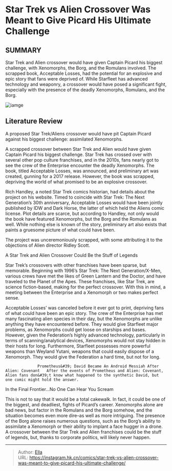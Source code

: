 # Star Trek vs Alien Crossover Was Meant to Give Picard His Ultimate Challenge


## SUMMARY 



  Star Trek and Alien crossover would have given Captain Picard his biggest challenge, with Xenomorphs, the Borg, and the Romulans involved.   The scrapped book, Acceptable Losses, had the potential for an explosive and epic story that fans were deprived of.   While Starfleet has advanced technology and weaponry, a crossover would have posed a significant fight, especially with the presence of the deadly Xenomorphs, Romulans, and the Borg.  

![iamge](https://static1.srcdn.com/wordpress/wp-content/uploads/2023/12/star-trek-the-next-generation-alien.jpg)

## Literature Review

A proposed Star Trek/Aliens crossover would have pit Captain Picard against his biggest challenge: assimilated Xenomorphs.




A scrapped crossover between Star Trek and Alien would have given Captain Picard his biggest challenge. Star Trek has crossed over with several other pop culture franchises, and in the 2010s, fans nearly got to see the crew of the Enterprise encounter the deadly Xenomorphs. The book, titled Acceptable Losses, was announced, and preliminary art was created, gunning for a 2017 release. However, the book was scrapped, depriving the world of what promised to be an explosive crossover.




Rich Handley, a noted Star Trek comics historian, had details about the project on his website. Timed to coincide with Star Trek: The Next Generation’s 30th anniversary, Acceptable Losses would have been jointly published by IDW and Dark Horse, the latter of which held the Aliens comic license. Plot details are scarce, but according to Handley, not only would the book have featured Xenomorphs, but the Borg and the Romulans as well. While nothing else is known of the story, preliminary art also exists that paints a gruesome picture of what could have been.

         

The project was unceremoniously scrapped, with some attributing it to the objections of Alien director Ridley Scott.


 A Star Trek and Alien Crossover Could Be the Stuff of Legends 
          




Star Trek’s crossovers with other franchises have been sparse, but memorable. Beginning with 1996’s Star Trek: The Next Generation/X-Men, various crews have met the likes of Green Lantern and the Doctor, and have traveled to the Planet of the Apes. These franchises, like Star Trek, are science fiction-based, making for the perfect crossover. With this in mind, a meeting between the Enterprise and a Xenomorph or two makes perfect sense. 

Acceptable Losses’ was canceled before it ever got to print, depriving fans of what could have been an epic story. The crew of the Enterprise has met many fascinating alien species in their day, but the Xenomorphs are unlike anything they have encountered before. They would give Starfleet major problems, as Xenomorphs could get loose on starships and bases. However, given the Federation’s highly advanced technology, particularly in terms of scanning/analytical devices, Xenomorphs would not stay hidden in their hosts for long. Furthermore, Starfleet possesses more powerful weapons than Weyland Yutani, weapons that could easily dispose of a Xenomorph. They would give the Federation a hard time, but not for long.




                  Prometheus&#39; David Became An Android Messiah After Alien: Covenant   After the events of Prometheus and Alien: Covenant, Alien fans don&#39;t know what happened to the synthetic David, but one comic might hold the answer.    



 In the Final Frontier...No One Can Hear You Scream 
          

This is not to say that it would be a total cakewalk. In fact, it could be one of the biggest, and deadliest, fights of Picard’s career. Xenomorphs alone are bad news, but factor in the Romulans and the Borg somehow, and the situation becomes even more dire–as well as more intriguing. The presence of the Borg alone raises numerous questions, such as the Borg’s ability to assimilate a Xenomorph or their ability to implant a face hugger in a drone. A crossover between the Star Trek and Alien franchises could be the stuff of legends, but, thanks to corporate politics, will likely never happen.






---

> Author: [Ella](https://instagram.hk.cn/)  
> URL: https://instagram.hk.cn/comics/star-trek-vs-alien-crossover-was-meant-to-give-picard-his-ultimate-challenge/  

